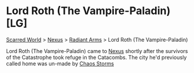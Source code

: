 # Lord Roth (The Vampire-Paladin) [LG]
[Scarred World](./scarred-world.md) > [Nexus](./city.md) > [Radiant Arms](./paladins.md) > Lord Roth (The Vampire-Paladin)

Lord Roth (The Vampire-Paladin) came to [Nexus](./city.md) shortly after the survivors of the Catastrophe took refuge in the Catacombs. The city he'd previously called home was un-made by [Chaos Storms](./chaos-storms.md)
